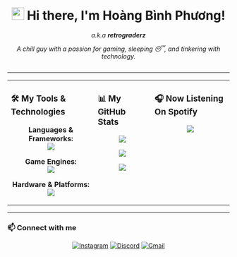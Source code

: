 <h1 align="center">
  <img src="https://media.giphy.com/media/hvRJCLFzcasrR4ia7z/giphy.gif" width="28px" alt="wave"> 
  Hi there, I'm Hoàng Bình Phương!
</h1>

<p align="center">
  <em>a.k.a <strong>retrograderz</strong></em>
</p>

<p align="center">
  <em>
    A chill guy with a passion for gaming, sleeping 😴, and tinkering with technology. 
    <br>
  </em> 
</p>

<p align="center">
  <img src="https://media1.giphy.com/media/v1.Y2lkPTc5MGI3NjExMm1hMWx1MHlwbmJ2aHU3MGtibmI5NjFjaGh3ZTRkbHR3YWtkNjZtNSZlcD12MV9pbnRlcm5hbF9naWZfYnlfaWQmY3Q9Zw/pVGsAWjzvXcZW4ZBTE/giphy.gif"alt=""/>
</p>

---

<table border="0" cellpadding="10" cellspacing="0">
  <tr>
    <td valign="top">
      <h3>🛠️ My Tools & Technologies</h3>
      <p align="center">
        <strong>Languages & Frameworks:</strong>
        <br>
        <a href="https://skillicons.dev">
          <img src="https://skillicons.dev/icons?i=c,cpp,cs,python,dart,kotlin,flutter,git,github&perline=3" />
        </a>
      </p>
      <p align="center">
        <strong>Game Engines:</strong>
        <br>
        <a href="https://skillicons.dev">
          <img src="https://skillicons.dev/icons?i=unity,unreal,godot" />
        </a>
      </p>
      <p align="center">
        <strong>Hardware & Platforms:</strong>
        <br>
        <a href="https://skillicons.dev">
          <img src="https://skillicons.dev/icons?i=arduino" />
        </a>
      </p>
    </td>
    <td valign="top">
      <h3>📊 My GitHub Stats</h3>
      <p align="center">
        <a href="https://github.com/retrograderz">
          <img src="https://github-readme-stats.vercel.app/api?username=retrograderz&show_icons=true&theme=tokyonight&include_all_commits=true&count_private=true"/>
        </a>
      </p>
      <p align="center">
        <a href="https://github.com/retrograderz">
          <img src="https://nirzak-streak-stats.vercel.app/?user=retrograderz&theme=tokyonight&hide_border=false"/>
        </a>
      </p>
      <p align="center">
        <a href="https://github.com/retrograderz">
          <img src="https://github-readme-stats.vercel.app/api/top-langs/?username=retrograderz&layout=compact&langs_count=8&theme=tokyonight"/>
        </a>
      </p>
    </td>
    <td valign="top">
      <h3>🎧 Now Listening On Spotify</h3>
      <p align="center">
        <a href="https://spotify-github-profile.kittinanx.com/api/view?uid=kinkinxp&redirect=true">
          <img src="https://spotify-github-profile.kittinanx.com/api/view?uid=kinkinxp&cover_image=true&theme=compact&show_offline=false&background_color=121212&interchange=false&profanity=false">
        </a>
      </p>
    </td>
  </tr>
</table>

---

### 📫 Connect with me  

<p align="center">
  <a href="https://www.instagram.com/hnoag._"><img src="https://skillicons.dev/icons?i=instagram" alt="Instagram" /></a>
  <a href="https://discord.gg/uQJPbcND"><img src="https://skillicons.dev/icons?i=discord" alt="Discord" /></a>
  <a href="hereda.unknown@gmail.com"><img src="https://skillicons.dev/icons?i=gmail" alt="Gmail" /></a>
</p>
